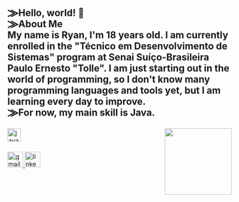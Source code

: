 <h2 align="left">⨠Hello, world! 👋<br>⨠About Me<br>My name is Ryan, I'm 18 years old. I am currently enrolled in the "Técnico em Desenvolvimento de Sistemas" program at Senai Suíço-Brasileira Paulo Ernesto "Tolle". I am just starting out in the world of programming, so I don't know many programming languages and tools yet, but I am learning every day to improve.<br>⨠For now, my main skill is Java.</h2>

###

<img align="right" height="150" src="https://i.imgflip.com/65efzo.gif"  />

###

<div align="left">
  <img src="https://cdn.jsdelivr.net/gh/devicons/devicon/icons/java/java-original.svg" height="30" alt="java logo"  />
</div>

###

<div align="left">
  <a href="mailto:ryanferreiradasilva2006@gmail.com" target="_blank">
    <img src="https://img.shields.io/static/v1?message=Gmail&logo=gmail&label=&color=D14836&logoColor=white&labelColor=&style=for-the-badge" height="35" alt="gmail logo" />
  </a>
  <a href="https://www.linkedin.com/in/ryan-silva-2077ab2ab/" target="_blank">
    <img src="https://img.shields.io/static/v1?message=LinkedIn&logo=linkedin&label=&color=0077B5&logoColor=white&labelColor=&style=for-the-badge" height="35" alt="linkedin logo" />
  </a>
</div>
